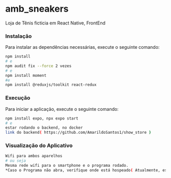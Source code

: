 # amb_sneakers
Loja de Tênis ficticia em React Native, FrontEnd

### Instalação

Para instalar as dependências necessárias, execute o seguinte comando:

```bash
npm install
# e
npm audit fix --force 2 vezes
# e
npm install moment
#e
npm install @reduxjs/toolkit react-redux
```
### Execução

Para iniciar a aplicação, execute o seguinte comando:

```bash
npm install expo, npx expo start
# e
estar rodando o backend, no docker
link do backend( https://github.com/AmarildoSantos1/show_store )
```

### Visualização do Aplicativo

```bash
Wifi para ambos aparelhos
# ou seja
Mesma rede wifi para o smartphone e o programa rodado.
*Caso o Programa não abra, verifique onde está hospeado( Atualmente, está alocado na porta localhost3030), mas pode rodar apenas pelo seu ip da rede, para isto execute o cmd e digite ipconfig e implemente aonde o codigo se refere o direcionamento.
```
